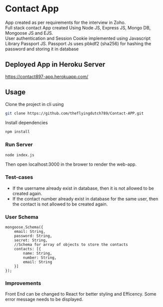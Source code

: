 # Contact App

App created as per requirements for the interview in Zoho.  
Full stack contact App created Using Node JS, Express JS, Mongo DB, Mongoose JS and EJS.  
User authentication and Session Cookie implemented using Javascript Library Passport JS.
Passport Js uses pbkdf2 (sha256) for hashing the password and storing it in database

## Deployed App in Heroku Server
https://contact897-app.herokuapp.com/

## Usage

Clone the project in cli using 
```bash
git clone https://github.com/theflyingdutch789/Contact-APP.git
```
Install dependencies

```bash
npm install  
```

### Run Server

```bash
node index.js
```
Then open localhost:3000 in the brower to render the web-app.


### Test-cases

* If the username already exist in database, then it is not allowed to be created again.
* If the contact number already exist in database for the same user, then the contact is not allowed to be created again.

### User Schema
```
mongoose.Schema({
    email: String,
    password: String,
    secret: String, 
    //Schema for array of objects to store the contacts
    contacts: [{
        name: String,
        number: String,
        email: String
    }]
});
```

### Improvements

Front End can be changed to React for better styling and Efficency.
Some error message needs to be displayed.
